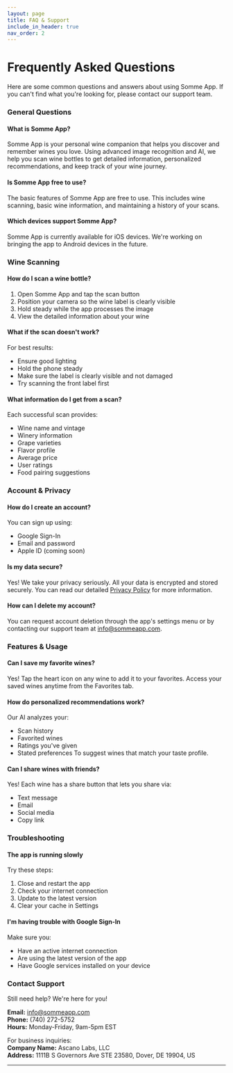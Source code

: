 ```yaml
---
layout: page
title: FAQ & Support
include_in_header: true
nav_order: 2
---
```


# Frequently Asked Questions

Here are some common questions and answers about using Somme App. If you can't find what you're looking for, please contact our support team.

### General Questions

#### What is Somme App?
Somme App is your personal wine companion that helps you discover and remember wines you love. Using advanced image recognition and AI, we help you scan wine bottles to get detailed information, personalized recommendations, and keep track of your wine journey.

#### Is Somme App free to use?
The basic features of Somme App are free to use. This includes wine scanning, basic wine information, and maintaining a history of your scans.

#### Which devices support Somme App?
Somme App is currently available for iOS devices. We're working on bringing the app to Android devices in the future.

### Wine Scanning

#### How do I scan a wine bottle?
1. Open Somme App and tap the scan button
2. Position your camera so the wine label is clearly visible
3. Hold steady while the app processes the image
4. View the detailed information about your wine

#### What if the scan doesn't work?
For best results:
- Ensure good lighting
- Hold the phone steady
- Make sure the label is clearly visible and not damaged
- Try scanning the front label first

#### What information do I get from a scan?
Each successful scan provides:
- Wine name and vintage
- Winery information
- Grape varieties
- Flavor profile
- Average price
- User ratings
- Food pairing suggestions

### Account & Privacy

#### How do I create an account?
You can sign up using:
- Google Sign-In
- Email and password
- Apple ID (coming soon)

#### Is my data secure?
Yes! We take your privacy seriously. All your data is encrypted and stored securely. You can read our detailed [Privacy Policy](/privacypolicy) for more information.

#### How can I delete my account?
You can request account deletion through the app's settings menu or by contacting our support team at info@sommeapp.com.

### Features & Usage

#### Can I save my favorite wines?
Yes! Tap the heart icon on any wine to add it to your favorites. Access your saved wines anytime from the Favorites tab.

#### How do personalized recommendations work?
Our AI analyzes your:
- Scan history
- Favorited wines
- Ratings you've given
- Stated preferences
To suggest wines that match your taste profile.

#### Can I share wines with friends?
Yes! Each wine has a share button that lets you share via:
- Text message
- Email
- Social media
- Copy link

### Troubleshooting

#### The app is running slowly
Try these steps:
1. Close and restart the app
2. Check your internet connection
3. Update to the latest version
4. Clear your cache in Settings

#### I'm having trouble with Google Sign-In
Make sure you:
- Have an active internet connection
- Are using the latest version of the app
- Have Google services installed on your device

### Contact Support

Still need help? We're here for you!

**Email:** info@sommeapp.com  
**Phone:** (740) 272-5752  
**Hours:** Monday-Friday, 9am-5pm EST

For business inquiries:  
**Company Name:** Ascano Labs, LLC  
**Address:** 1111B S Governors Ave STE 23580, Dover, DE 19904, US

---

